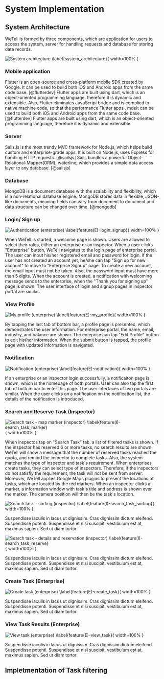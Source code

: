 # System Implementation

## System Architecture
WeTell is formed by three components, which are application for users to access the system, server for handling requests and database for storing data records.

![System architecture \label{system_architecture}](source/figures/system_architecture.png){ width=100% }

### Mobile application
Flutter is an open-source and cross-platform mobile SDK created by Google. It can be used to build both iOS and Android apps from the same code base. [@flutterdev] Flutter apps are built using dart, which is an object-oriented programming language, therefore it is dynamic and extensible. Also, Flutter eliminates JavaScript bridge and is complied to native machine code, so that the performance Flutter apps . mdeIt can be used to build both iOS and Android apps from the same code base. [@flutterdev] Flutter apps are built using dart, which is an object-oriented programming language, therefore it is dynamic and extensible. 

### Server
Sails.js is the most trendy MVC framework for Node.js, which helps build custom and enterprise-grade apps. It is built on Node.js, uses Express for handling HTTP requests. [@sailsjs] Sails bundles a powerful Object-Relational-Mapper(ORM), waterline, which provides a simple data access layer to any database. [@sailsjs]

### Database
MongoDB is a document database with the scalability and flexibility, which is a non-relational database engine. MongoDB stores data in flexible, JSON-like documents, meaning fields can vary from document to document and data structure can be changed over time. [@mongodb]

### Login/ Sign up

![Authentication (enterprise) \label{feature(E)-login_signup}](source/figures/feature(E)-login_signup.png){ width=100% }

When WeTell is started, a welcome page is shown. Users are allowed to select their roles, either an enterprise or an inspector. When a user clicks "Enterprise" button, WeTell navigates to the login page of enterprise portal. The user can input his/her registered email and password for login. If the user has not created an account yet, he/she can tap "Sign up for new account" to move to "Enterprise Signup" page. To create a new account, the email input must not be taken. Also, the password input must have more than 5 digits. When the account is created, a notification with welcoming message sends to the enterprise, when the "Thank you for signing up" page is shown. The user interface of login and signup pages in inspector portal are similar.

### View Profile 

![My profile (enterprise) \label{feature(E)-my_profile}](source/figures/feature(E)-my_profile.png){ width=100% }

By tapping the last tab of bottom bar, a profile page is presented, which demonstrates the user information. For enterprise portal, the name, email, industry, and balance are shown. The enteprise can tap "Edit Profile" button to edit his/her information. When the submit button is tapped, the profile page with updated information is navigated.

### Notification

![Notification (enterprise) \label{feature(E)-notification}](source/figures/feature(E)-notification.png){ width=100% }

If an enterprise or an inspector login successfully, a notificaiton page is shown, which is the homepage of both portals. User can also tap the first tab of bottom bar to enter this page. The user interfaces of two portals are similar. When the user clicks on a notification on the notification list, the details of the notification is introduced. 

### Search and Reserve Task (Inspector)

![Search task - map marker (inspector) \label{feature(I)-search_task_marker}](source/figures/feature(I)-search_task_marker.png){ width=100% }

When inspectos tap on "Search Task" tab, a list of filtered tasks is shown. If the inspector has reserved 6 or more tasks, no search results are shown. WeTell will show a message that the number of reserved tasks reached the quota, and remind the inspector to complete tasks. Also, the system matches the type of inspector and task's requirement. When enterprises create tasks, they can select type of inspectors. Therefore, if the inspectors do not satisfiy the requirement, the task will not be sent from server. Moreover, WeTell applies Google Maps plugins to present the locations of tasks, which are located by the red markers. When an inspector clicks a marker, a information window with task's title and address is shown over the marker. The camera position will then be the task's location.

![Search task - sorting (inspector) \label{feature(I)-search_task_sorting}](source/figures/feature(I)-search_task_sorting.png){ width=100% }

Suspendisse iaculis in lacus ut dignissim. Cras dignissim dictum eleifend. Suspendisse potenti. Suspendisse et nisi suscipit, vestibulum est at, maximus sapien. Sed ut diam tortor.

![Search task - details and reservation (inspector) \label{feature(I)-search_task_reserve}](source/figures/feature(I)-search_task_reserve.png){ width=100% }

Suspendisse iaculis in lacus ut dignissim. Cras dignissim dictum eleifend. Suspendisse potenti. Suspendisse et nisi suscipit, vestibulum est at, maximus sapien. Sed ut diam tortor.

<!-- ### Complete Task (Inspector)

![Complete task \label{feature(I)-complete_task}](source/figures/feature(I)-complete_task.png){ width=100% }

Suspendisse iaculis in lacus ut dignissim. Cras dignissim dictum eleifend. Suspendisse potenti. Suspendisse et nisi suscipit, vestibulum est at, maximus sapien. Sed ut diam tortor. -->

<!-- ### Redeem Points (Inspector)

![Redeem points \label{feature(I)-redeem_points}](source/figures/feature(I)-redeem_points.png){ width=100% }

Suspendisse iaculis in lacus ut dignissim. Cras dignissim dictum eleifend. Suspendisse potenti. Suspendisse et nisi suscipit, vestibulum est at, maximus sapien. Sed ut diam tortor. -->

### Create Task (Enterprise)

![Create task (enterprise) \label{feature(E)-create_task}](source/figures/feature(E)-create_task.png){ width=100% }

Suspendisse iaculis in lacus ut dignissim. Cras dignissim dictum eleifend. Suspendisse potenti. Suspendisse et nisi suscipit, vestibulum est at, maximus sapien. Sed ut diam tortor.

<!-- ### Comment and Rate (Enterprise)

![Commet and rate evaluation (enterprise) \label{feature(E)-comment_rate}](source/figures/feature(E)-comment_rate.png){ width=100% }

Suspendisse iaculis in lacus ut dignissim. Cras dignissim dictum eleifend. Suspendisse potenti. Suspendisse et nisi suscipit, vestibulum est at, maximus sapien. Sed ut diam tortor. -->

### View Task Results (Enterprise)

![View task (enterprise) \label{feature(E)-view_task}](source/figures/feature(E)-view_task.png){ width=100% }

Suspendisse iaculis in lacus ut dignissim. Cras dignissim dictum eleifend. Suspendisse potenti. Suspendisse et nisi suscipit, vestibulum est at, maximus sapien. Sed ut diam tortor.

## Impletmentation of Task filtering

